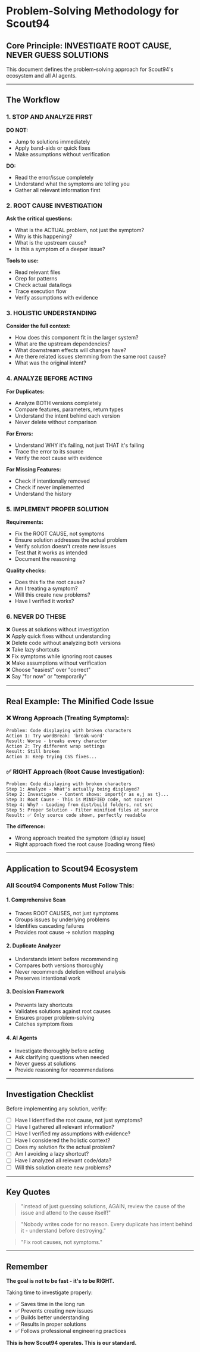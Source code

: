 # Problem-Solving Methodology for Scout94

## Core Principle: INVESTIGATE ROOT CAUSE, NEVER GUESS SOLUTIONS

This document defines the problem-solving approach for Scout94's ecosystem and all AI agents.

---

## The Workflow

### 1. STOP AND ANALYZE FIRST
**DO NOT:**
- Jump to solutions immediately
- Apply band-aids or quick fixes
- Make assumptions without verification

**DO:**
- Read the error/issue completely
- Understand what the symptoms are telling you
- Gather all relevant information first

### 2. ROOT CAUSE INVESTIGATION
**Ask the critical questions:**
- What is the ACTUAL problem, not just the symptom?
- Why is this happening?
- What is the upstream cause?
- Is this a symptom of a deeper issue?

**Tools to use:**
- Read relevant files
- Grep for patterns
- Check actual data/logs
- Trace execution flow
- Verify assumptions with evidence

### 3. HOLISTIC UNDERSTANDING
**Consider the full context:**
- How does this component fit in the larger system?
- What are the upstream dependencies?
- What downstream effects will changes have?
- Are there related issues stemming from the same root cause?
- What was the original intent?

### 4. ANALYZE BEFORE ACTING

**For Duplicates:**
- Analyze BOTH versions completely
- Compare features, parameters, return types
- Understand the intent behind each version
- Never delete without comparison

**For Errors:**
- Understand WHY it's failing, not just THAT it's failing
- Trace the error to its source
- Verify the root cause with evidence

**For Missing Features:**
- Check if intentionally removed
- Check if never implemented
- Understand the history

### 5. IMPLEMENT PROPER SOLUTION

**Requirements:**
- Fix the ROOT CAUSE, not symptoms
- Ensure solution addresses the actual problem
- Verify solution doesn't create new issues
- Test that it works as intended
- Document the reasoning

**Quality checks:**
- Does this fix the root cause?
- Am I treating a symptom?
- Will this create new problems?
- Have I verified it works?

### 6. NEVER DO THESE

❌ Guess at solutions without investigation  
❌ Apply quick fixes without understanding  
❌ Delete code without analyzing both versions  
❌ Take lazy shortcuts  
❌ Fix symptoms while ignoring root causes  
❌ Make assumptions without verification  
❌ Choose "easiest" over "correct"  
❌ Say "for now" or "temporarily"  

---

## Real Example: The Minified Code Issue

### ❌ Wrong Approach (Treating Symptoms):
```
Problem: Code displaying with broken characters
Action 1: Try wordBreak: 'break-word'
Result: Worse - breaks every character
Action 2: Try different wrap settings
Result: Still broken
Action 3: Keep trying CSS fixes...
```

### ✅ RIGHT Approach (Root Cause Investigation):
```
Problem: Code displaying with broken characters
Step 1: Analyze - What's actually being displayed?
Step 2: Investigate - Content shows: import{r as e,j as t}...
Step 3: Root Cause - This is MINIFIED code, not source!
Step 4: Why? - Loading from dist/build folders, not src
Step 5: Proper Solution - Filter minified files at source
Result: ✅ Only source code shown, perfectly readable
```

**The difference:** 
- Wrong approach treated the symptom (display issue)
- Right approach fixed the root cause (loading wrong files)

---

## Application to Scout94 Ecosystem

### All Scout94 Components Must Follow This:

#### 1. Comprehensive Scan
- Traces ROOT CAUSES, not just symptoms
- Groups issues by underlying problems
- Identifies cascading failures
- Provides root cause → solution mapping

#### 2. Duplicate Analyzer
- Understands intent before recommending
- Compares both versions thoroughly
- Never recommends deletion without analysis
- Preserves intentional work

#### 3. Decision Framework
- Prevents lazy shortcuts
- Validates solutions against root causes
- Ensures proper problem-solving
- Catches symptom fixes

#### 4. AI Agents
- Investigate thoroughly before acting
- Ask clarifying questions when needed
- Never guess at solutions
- Provide reasoning for recommendations

---

## Investigation Checklist

Before implementing any solution, verify:

- [ ] Have I identified the root cause, not just symptoms?
- [ ] Have I gathered all relevant information?
- [ ] Have I verified my assumptions with evidence?
- [ ] Have I considered the holistic context?
- [ ] Does my solution fix the actual problem?
- [ ] Am I avoiding a lazy shortcut?
- [ ] Have I analyzed all relevant code/data?
- [ ] Will this solution create new problems?

---

## Key Quotes

> "instead of just guessing solutions, AGAIN, review the cause of the issue and attend to the cause itself!"

> "Nobody writes code for no reason. Every duplicate has intent behind it - understand before destroying."

> "Fix root causes, not symptoms."

---

## Remember

**The goal is not to be fast - it's to be RIGHT.**

Taking time to investigate properly:
- ✅ Saves time in the long run
- ✅ Prevents creating new issues
- ✅ Builds better understanding
- ✅ Results in proper solutions
- ✅ Follows professional engineering practices

**This is how Scout94 operates. This is our standard.**
